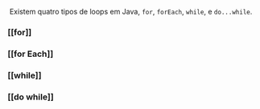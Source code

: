 
 Existem quatro tipos de loops em Java, `for`, `forEach`, `while`, e `do...while`.

 ###  [[for]] 

### [[for Each]]

### [[while]] 

### [[do while]]
